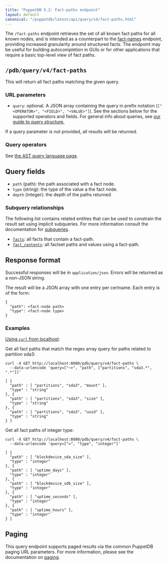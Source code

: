 ```yaml
---
title: "PuppetDB 5.2: Fact-paths endpoint"
layout: default
canonical: "/puppetdb/latest/api/query/v4/fact-paths.html"
---
```


[curl]: ../curl.markdown#using-curl-from-localhost-non-sslhttp
[paging]: ./paging.markdown
[query]: ./query.markdown
[fact-names]: ./fact-names.markdown
[subqueries]: ./ast.markdown#subquery-operators
[ast]: ./ast.markdown
[facts]: ./facts.markdown
[fact-contents]: ./fact-contents.markdown

The `/fact-paths` endpoint retrieves the set of all known fact paths for all
known nodes, and is intended as a counterpart to the [fact-names][fact-names]
endpoint, providing increased granularity around structured facts. The endpoint
may be useful for building autocompletion in GUIs or for other applications
that require a basic top-level view of fact paths.

## `/pdb/query/v4/fact-paths`

This will return all fact paths matching the given query.

### URL parameters

* `query`: optional. A JSON array containing the query in prefix notation (`["<OPERATOR>", "<FIELD>", "<VALUE>"]`). See the sections below for the supported operators and fields. For general info about queries, see [our guide to query structure.][query]

If a query parameter is not provided, all results will be returned.

### Query operators

See [the AST query language page][ast].

## Query fields

* `path` (path): the path associated with a fact node.
* `type` (string): the type of the value a the fact node.
* `depth` (integer): the depth of the paths returned

### Subquery relationships

The following list contains related entities that can be used to constrain the result set using implicit subqueries. For more information consult the documentation for [subqueries][subqueries].

* [`facts`][facts]: all facts that contain a fact-path.
* [`fact_contents`][fact-contents]: all factset paths and values using a fact-path.

## Response format

Successful responses will be in `application/json`. Errors will be returned as
a non-JSON string.

The result will be a JSON array with one entry per certname. Each entry is of
the form:

    {
      "path": <fact-node path>
      "type": <fact-node type>
    }

### Examples

[Using `curl` from localhost][curl]:

Get all fact paths that match the regex array query for paths related to
partition sda3:

    curl -X GET http://localhost:8080/pdb/query/v4/fact-paths \
      --data-urlencode 'query=["~>", "path", ["partitions", "sda3.*", ".*"]]'

    [ {
      "path" : [ "partitions", "sda3", "mount" ],
      "type" : "string"
    }, {
      "path" : [ "partitions", "sda3", "size" ],
      "type" : "string"
    }, {
      "path" : [ "partitions", "sda3", "uuid" ],
      "type" : "string"
    } ]

Get all fact paths of integer type:

    curl -X GET http://localhost:8080/pdb/query/v4/fact-paths \
      --data-urlencode 'query=["=", "type", "integer"]'

    [ {
      "path" : [ "blockdevice_sda_size" ],
      "type" : "integer"
    }, {
      "path" : [ "uptime_days" ],
      "type" : "integer"
    }, {
      "path" : [ "blockdevice_sdb_size" ],
      "type" : "integer"
    }, {
      "path" : [ "uptime_seconds" ],
      "type" : "integer"
    }, {
      "path" : [ "uptime_hours" ],
      "type" : "integer"
    } ]

## Paging

This query endpoint supports paged results via the common PuppetDB paging URL
parameters. For more information, please see the documentation on
[paging][paging].
